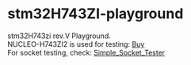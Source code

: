 # stm32H743ZI-playground
stm32H743zi rev.V Playground.  
NUCLEO-H743ZI2 is used for testing: [Buy](https://www.digikey.com/en/products/detail/stmicroelectronics/NUCLEO-H743ZI2/10130892)  
For socket testing, check: [Simple_Socket_Tester](https://github.com/klimatt/simple_socket_tester)